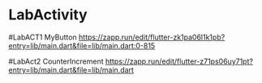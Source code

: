 # LabActivity
#LabACT1 MyButton
https://zapp.run/edit/flutter-zk1pa06l1k1pb?entry=lib/main.dart&file=lib/main.dart:0-815

#LabAct2 CounterIncrement
https://zapp.run/edit/flutter-z71ps06uy71pt?entry=lib/main.dart&file=lib/main.dart

